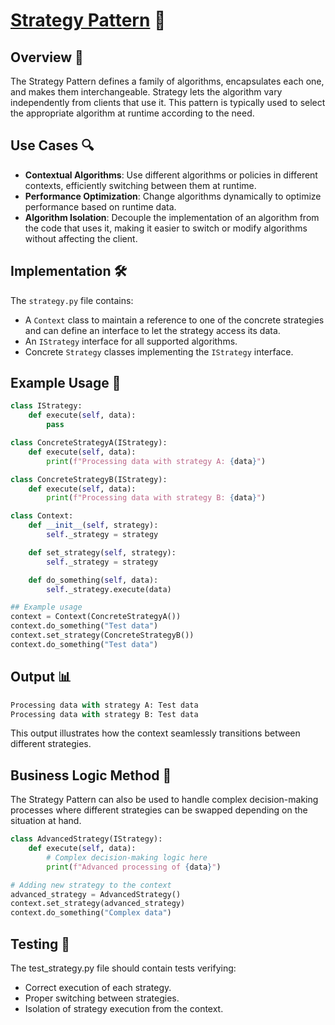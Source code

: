 # [Strategy Pattern](../) 🧠

## Overview 📖
The Strategy Pattern defines a family of algorithms, encapsulates each one, and makes them interchangeable. Strategy lets the algorithm vary independently from clients that use it. This pattern is typically used to select the appropriate algorithm at runtime according to the need.

## Use Cases 🔍
- **Contextual Algorithms**: Use different algorithms or policies in different contexts, efficiently switching between them at runtime.
- **Performance Optimization**: Change algorithms dynamically to optimize performance based on runtime data.
- **Algorithm Isolation**: Decouple the implementation of an algorithm from the code that uses it, making it easier to switch or modify algorithms without affecting the client.

## Implementation 🛠️
The `strategy.py` file contains:
- A `Context` class to maintain a reference to one of the concrete strategies and can define an interface to let the strategy access its data.
- An `IStrategy` interface for all supported algorithms.
- Concrete `Strategy` classes implementing the `IStrategy` interface.

## Example Usage 📝
```python
class IStrategy:
    def execute(self, data):
        pass

class ConcreteStrategyA(IStrategy):
    def execute(self, data):
        print(f"Processing data with strategy A: {data}")

class ConcreteStrategyB(IStrategy):
    def execute(self, data):
        print(f"Processing data with strategy B: {data}")

class Context:
    def __init__(self, strategy):
        self._strategy = strategy

    def set_strategy(self, strategy):
        self._strategy = strategy

    def do_something(self, data):
        self._strategy.execute(data)

## Example usage
context = Context(ConcreteStrategyA())
context.do_something("Test data")
context.set_strategy(ConcreteStrategyB())
context.do_something("Test data")
```

## Output 📊
```python
Processing data with strategy A: Test data
Processing data with strategy B: Test data
```
This output illustrates how the context seamlessly transitions between different strategies.

## Business Logic Method 🧠
The Strategy Pattern can also be used to handle complex decision-making processes where different strategies can be swapped depending on the situation at hand.
```python
class AdvancedStrategy(IStrategy):
    def execute(self, data):
        # Complex decision-making logic here
        print(f"Advanced processing of {data}")

# Adding new strategy to the context
advanced_strategy = AdvancedStrategy()
context.set_strategy(advanced_strategy)
context.do_something("Complex data")
```
## Testing 🧪
The test_strategy.py file should contain tests verifying:
- Correct execution of each strategy.
- Proper switching between strategies.
- Isolation of strategy execution from the context.